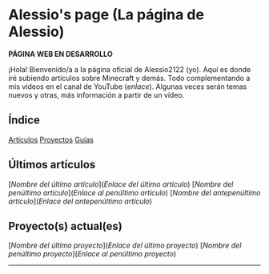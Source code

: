 # Alessio's page (La página de Alessio)

**PÁGINA WEB EN DESARROLLO**

¡Hola! Bienvenido/a a la página oficial de Alessio2122 (yo).
Aquí es donde iré subiendo artículos sobre Minecraft y demás. Todo complementando a mis vídeos en el canal de YouTube (_enlace_).
Algunas veces serán temas nuevos y otras, más información a partir de un vídeo.

## Índice

[Artículos](posts.md)
[Proyectos](proyects.md) 
[Guías](guides.md)

## Últimos artículos

[_Nombre del último artículo_](_Enlace del último artículo_)
[_Nombre del penúltimo artículo_](_Enlace al penúltimo artículo_) 
[_Nombre del antepenúltimo artículo_](_Enlace del antepenúltimo artículo_)

## Proyecto(s) actual(es) 

[_Nombre del último proyecto_](_Enlace del último proyecto_)
[_Nombre del penúltimo proyecto_](_Enlace al penúltimo proyecto_) 

---